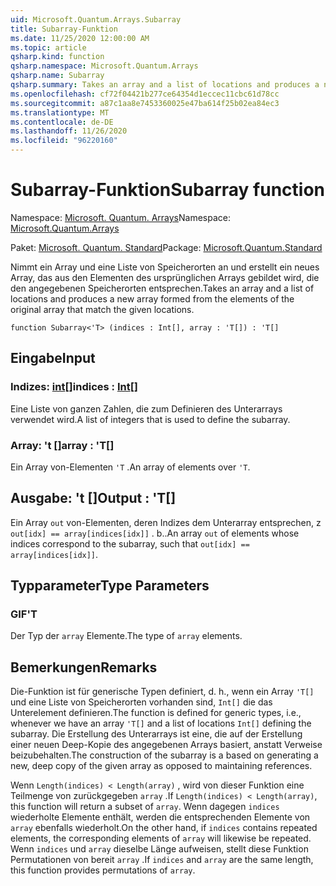 ```yaml
---
uid: Microsoft.Quantum.Arrays.Subarray
title: Subarray-Funktion
ms.date: 11/25/2020 12:00:00 AM
ms.topic: article
qsharp.kind: function
qsharp.namespace: Microsoft.Quantum.Arrays
qsharp.name: Subarray
qsharp.summary: Takes an array and a list of locations and produces a new array formed from the elements of the original array that match the given locations.
ms.openlocfilehash: cf72f04421b277ce64354d1eccec11cbc61d78cc
ms.sourcegitcommit: a87c1aa8e7453360025e47ba614f25b02ea84ec3
ms.translationtype: MT
ms.contentlocale: de-DE
ms.lasthandoff: 11/26/2020
ms.locfileid: "96220160"
---
```

# <a name="subarray-function"></a><span data-ttu-id="a68d6-102">Subarray-Funktion</span><span class="sxs-lookup"><span data-stu-id="a68d6-102">Subarray function</span></span>

<span data-ttu-id="a68d6-103">Namespace: [Microsoft. Quantum. Arrays](xref:Microsoft.Quantum.Arrays)</span><span class="sxs-lookup"><span data-stu-id="a68d6-103">Namespace: [Microsoft.Quantum.Arrays](xref:Microsoft.Quantum.Arrays)</span></span>

<span data-ttu-id="a68d6-104">Paket: [Microsoft. Quantum. Standard](https://nuget.org/packages/Microsoft.Quantum.Standard)</span><span class="sxs-lookup"><span data-stu-id="a68d6-104">Package: [Microsoft.Quantum.Standard](https://nuget.org/packages/Microsoft.Quantum.Standard)</span></span>


<span data-ttu-id="a68d6-105">Nimmt ein Array und eine Liste von Speicherorten an und erstellt ein neues Array, das aus den Elementen des ursprünglichen Arrays gebildet wird, die den angegebenen Speicherorten entsprechen.</span><span class="sxs-lookup"><span data-stu-id="a68d6-105">Takes an array and a list of locations and produces a new array formed from the elements of the original array that match the given locations.</span></span>

```qsharp
function Subarray<'T> (indices : Int[], array : 'T[]) : 'T[]
```


## <a name="input"></a><span data-ttu-id="a68d6-106">Eingabe</span><span class="sxs-lookup"><span data-stu-id="a68d6-106">Input</span></span>

### <a name="indices--int"></a><span data-ttu-id="a68d6-107">Indizes: [int](xref:microsoft.quantum.lang-ref.int)[]</span><span class="sxs-lookup"><span data-stu-id="a68d6-107">indices : [Int](xref:microsoft.quantum.lang-ref.int)[]</span></span>

<span data-ttu-id="a68d6-108">Eine Liste von ganzen Zahlen, die zum Definieren des Unterarrays verwendet wird.</span><span class="sxs-lookup"><span data-stu-id="a68d6-108">A list of integers that is used to define the subarray.</span></span>


### <a name="array--t"></a><span data-ttu-id="a68d6-109">Array: 't []</span><span class="sxs-lookup"><span data-stu-id="a68d6-109">array : 'T[]</span></span>

<span data-ttu-id="a68d6-110">Ein Array von-Elementen `'T` .</span><span class="sxs-lookup"><span data-stu-id="a68d6-110">An array of elements over `'T`.</span></span>



## <a name="output--t"></a><span data-ttu-id="a68d6-111">Ausgabe: 't []</span><span class="sxs-lookup"><span data-stu-id="a68d6-111">Output : 'T[]</span></span>

<span data-ttu-id="a68d6-112">Ein Array `out` von-Elementen, deren Indizes dem Unterarray entsprechen, z `out[idx] == array[indices[idx]]` . b..</span><span class="sxs-lookup"><span data-stu-id="a68d6-112">An array `out` of elements whose indices correspond to the subarray, such that `out[idx] == array[indices[idx]]`.</span></span>

## <a name="type-parameters"></a><span data-ttu-id="a68d6-113">Typparameter</span><span class="sxs-lookup"><span data-stu-id="a68d6-113">Type Parameters</span></span>

### <a name="t"></a><span data-ttu-id="a68d6-114">GIF</span><span class="sxs-lookup"><span data-stu-id="a68d6-114">'T</span></span>

<span data-ttu-id="a68d6-115">Der Typ der `array` Elemente.</span><span class="sxs-lookup"><span data-stu-id="a68d6-115">The type of `array` elements.</span></span>

## <a name="remarks"></a><span data-ttu-id="a68d6-116">Bemerkungen</span><span class="sxs-lookup"><span data-stu-id="a68d6-116">Remarks</span></span>

<span data-ttu-id="a68d6-117">Die-Funktion ist für generische Typen definiert, d. h., wenn ein Array `'T[]` und eine Liste von Speicherorten vorhanden sind, `Int[]` die das Unterelement definieren.</span><span class="sxs-lookup"><span data-stu-id="a68d6-117">The function is defined for generic types, i.e., whenever we have an array `'T[]` and a list of locations `Int[]` defining the subarray.</span></span>
<span data-ttu-id="a68d6-118">Die Erstellung des Unterarrays ist eine, die auf der Erstellung einer neuen Deep-Kopie des angegebenen Arrays basiert, anstatt Verweise beizubehalten.</span><span class="sxs-lookup"><span data-stu-id="a68d6-118">The construction of the subarray is a based on generating a new, deep copy of the given array as opposed to maintaining references.</span></span>

<span data-ttu-id="a68d6-119">Wenn `Length(indices) < Length(array)` , wird von dieser Funktion eine Teilmenge von zurückgegeben `array` .</span><span class="sxs-lookup"><span data-stu-id="a68d6-119">If `Length(indices) < Length(array)`, this function will return a subset of `array`.</span></span> <span data-ttu-id="a68d6-120">Wenn dagegen `indices` wiederholte Elemente enthält, werden die entsprechenden Elemente von `array` ebenfalls wiederholt.</span><span class="sxs-lookup"><span data-stu-id="a68d6-120">On the other hand, if `indices` contains repeated elements, the corresponding elements of `array` will likewise be repeated.</span></span>
<span data-ttu-id="a68d6-121">Wenn `indices` und `array` dieselbe Länge aufweisen, stellt diese Funktion Permutationen von bereit `array` .</span><span class="sxs-lookup"><span data-stu-id="a68d6-121">If `indices` and `array` are the same length, this function provides permutations of `array`.</span></span>